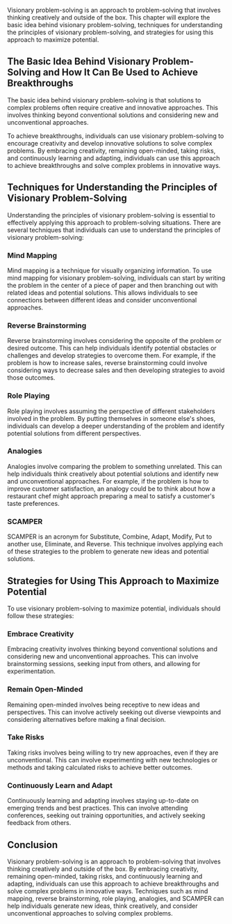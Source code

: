 
Visionary problem-solving is an approach to problem-solving that involves thinking creatively and outside of the box. This chapter will explore the basic idea behind visionary problem-solving, techniques for understanding the principles of visionary problem-solving, and strategies for using this approach to maximize potential.

The Basic Idea Behind Visionary Problem-Solving and How It Can Be Used to Achieve Breakthroughs
-----------------------------------------------------------------------------------------------

The basic idea behind visionary problem-solving is that solutions to complex problems often require creative and innovative approaches. This involves thinking beyond conventional solutions and considering new and unconventional approaches.

To achieve breakthroughs, individuals can use visionary problem-solving to encourage creativity and develop innovative solutions to solve complex problems. By embracing creativity, remaining open-minded, taking risks, and continuously learning and adapting, individuals can use this approach to achieve breakthroughs and solve complex problems in innovative ways.

Techniques for Understanding the Principles of Visionary Problem-Solving
------------------------------------------------------------------------

Understanding the principles of visionary problem-solving is essential to effectively applying this approach to problem-solving situations. There are several techniques that individuals can use to understand the principles of visionary problem-solving:

### Mind Mapping

Mind mapping is a technique for visually organizing information. To use mind mapping for visionary problem-solving, individuals can start by writing the problem in the center of a piece of paper and then branching out with related ideas and potential solutions. This allows individuals to see connections between different ideas and consider unconventional approaches.

### Reverse Brainstorming

Reverse brainstorming involves considering the opposite of the problem or desired outcome. This can help individuals identify potential obstacles or challenges and develop strategies to overcome them. For example, if the problem is how to increase sales, reverse brainstorming could involve considering ways to decrease sales and then developing strategies to avoid those outcomes.

### Role Playing

Role playing involves assuming the perspective of different stakeholders involved in the problem. By putting themselves in someone else's shoes, individuals can develop a deeper understanding of the problem and identify potential solutions from different perspectives.

### Analogies

Analogies involve comparing the problem to something unrelated. This can help individuals think creatively about potential solutions and identify new and unconventional approaches. For example, if the problem is how to improve customer satisfaction, an analogy could be to think about how a restaurant chef might approach preparing a meal to satisfy a customer's taste preferences.

### SCAMPER

SCAMPER is an acronym for Substitute, Combine, Adapt, Modify, Put to another use, Eliminate, and Reverse. This technique involves applying each of these strategies to the problem to generate new ideas and potential solutions.

Strategies for Using This Approach to Maximize Potential
--------------------------------------------------------

To use visionary problem-solving to maximize potential, individuals should follow these strategies:

### Embrace Creativity

Embracing creativity involves thinking beyond conventional solutions and considering new and unconventional approaches. This can involve brainstorming sessions, seeking input from others, and allowing for experimentation.

### Remain Open-Minded

Remaining open-minded involves being receptive to new ideas and perspectives. This can involve actively seeking out diverse viewpoints and considering alternatives before making a final decision.

### Take Risks

Taking risks involves being willing to try new approaches, even if they are unconventional. This can involve experimenting with new technologies or methods and taking calculated risks to achieve better outcomes.

### Continuously Learn and Adapt

Continuously learning and adapting involves staying up-to-date on emerging trends and best practices. This can involve attending conferences, seeking out training opportunities, and actively seeking feedback from others.

Conclusion
----------

Visionary problem-solving is an approach to problem-solving that involves thinking creatively and outside of the box. By embracing creativity, remaining open-minded, taking risks, and continuously learning and adapting, individuals can use this approach to achieve breakthroughs and solve complex problems in innovative ways. Techniques such as mind mapping, reverse brainstorming, role playing, analogies, and SCAMPER can help individuals generate new ideas, think creatively, and consider unconventional approaches to solving complex problems.
